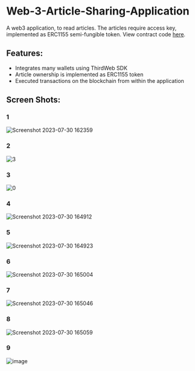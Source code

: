 # Web-3-Article-Sharing-Application
A web3 application, to read articles. The articles require access key, implemented as ERC1155 semi-fungible token. View contract code [here](https://github.com/abdulrahim2002/Web-3-Article-Sharing-Application/blob/main/DropERC1155.sol).

## Features:
* Integrates many wallets using ThirdWeb SDK
* Article ownership is implemented as ERC1155 token
* Executed transactions on the blockchain from within the application

## Screen Shots:

### 1
![Screenshot 2023-07-30 162359](https://github.com/abdulrahim2002/Web-3-Article-Sharing-Application/assets/89011337/572523e0-32df-4c2c-94c7-d5886da456ee)


### 2
![3](https://github.com/abdulrahim2002/Web-3-Article-Sharing-Application/assets/89011337/75dff6b3-ea42-4434-b488-977fe2ef468c)

### 3
![0](https://github.com/abdulrahim2002/Web-3-Article-Sharing-Application/assets/89011337/1062a5b5-4ccc-441e-923c-965743f5aded)


### 4
![Screenshot 2023-07-30 164912](https://github.com/abdulrahim2002/Web-3-Article-Sharing-Application/assets/89011337/8904e912-e934-48cc-809d-518e5f410133)

### 5
![Screenshot 2023-07-30 164923](https://github.com/abdulrahim2002/Web-3-Article-Sharing-Application/assets/89011337/42443729-139b-49ee-851a-679e35b008a3)


### 6
![Screenshot 2023-07-30 165004](https://github.com/abdulrahim2002/Web-3-Article-Sharing-Application/assets/89011337/db21de26-7515-434a-b218-c5fccc4f9c01)


### 7
![Screenshot 2023-07-30 165046](https://github.com/abdulrahim2002/Web-3-Article-Sharing-Application/assets/89011337/b9f87c65-87ad-4898-ab61-2f06a7038713)


### 8
![Screenshot 2023-07-30 165059](https://github.com/abdulrahim2002/Web-3-Article-Sharing-Application/assets/89011337/0cfa0267-c4b6-4153-b2c8-27f953592144)


### 9
![image](https://github.com/abdulrahim2002/Web-3-Article-Sharing-Application/assets/89011337/82894980-c824-4686-9750-ebc297e15646)
